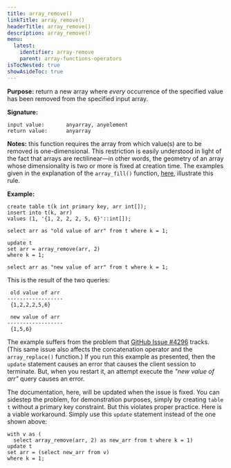 ```yaml
---
title: array_remove()
linkTitle: array_remove()
headerTitle: array_remove()
description: array_remove()
menu:
  latest:
    identifier: array-remove
    parent: array-functions-operators
isTocNested: true
showAsideToc: true
---
```


**Purpose:** return a new array where _every_ occurrence of the specified value has been removed from the specified input array.

**Signature:**
```
input value:       anyarray, anyelement
return value:      anyarray
```
**Notes:** this function requires the array from which value(s) are to be removed is one-dimensional. This restriction is easily understood in light of the fact that arrays are rectilinear—in other words, the geometry of an array whose dimensionality is two or more is fixed at creation time. The examples given in the explanation of the `array_fill()` function, [here](.././array-fill), illustrate this rule.

**Example:**
```postgresql
create table t(k int primary key, arr int[]);
insert into t(k, arr)
values (1, '{1, 2, 2, 2, 5, 6}'::int[]);

select arr as "old value of arr" from t where k = 1;

update t
set arr = array_remove(arr, 2)
where k = 1;

select arr as "new value of arr" from t where k = 1;
```
This is the result of the two queries:
```
 old value of arr 
------------------
 {1,2,2,2,5,6}

 new value of arr 
------------------
 {1,5,6}
```

The example suffers from the problem that [GitHub Issue #4296](https://github.com/yugabyte/yugabyte-db/issues/4296) tracks. (This same issue also affects the concatenation operator and the `array_replace()` function.) If you run this example as presented, then the `update` statement causes an error that causes the client session to terminate. But, when you restart it, an attempt execute the _"new value of arr"_ query causes an error.

The documentation, here, will be updated when the issue is fixed. You can sidestep the problem, for demonstration purposes, simply by creating `table t` without a primary key constraint. But this violates proper practice. Here is a viable workaround. Simply use this `update` statement instead of the one shown above:

```postgresql
with v as (
  select array_remove(arr, 2) as new_arr from t where k = 1)
update t
set arr = (select new_arr from v)
where k = 1;
```
